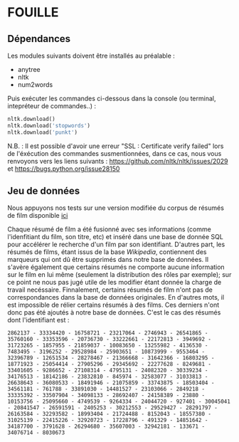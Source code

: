 # FOUILLE

## Dépendances 

Les modules suivants doivent être installés au préalable :

* anytree
* nltk
* num2words

Puis exécuter les commandes ci-dessous dans la console (ou terminal, intepréteur de commandes..) :
 ```python
 nltk.download()
 nltk.download('stopwords')
 nltk.download('punkt')
```

N.B. : Il est possible d'avoir une erreur "SSL : Certificate verify failed" lors de l'éxécution des commandes susmentionnées, dans ce cas, nous vous renvoyons vers les liens suivants :
https://github.com/nltk/nltk/issues/2029 et https://bugs.python.org/issue28150

## Jeu de données

Nous appuyons nos tests sur une version modifiée du corpus de résumés de film disponible [ici](http://www.cs.cmu.edu/~ark/personas/)

Chaque résumé de film a été fusionné avec ses informations (comme l'idenfitiant du film, son titre, etc) et inséré dans une base de donnée SQL pour accélérer le recherche d'un film par son identifiant.
D'autres part, les résumés de films, étant issus de la base *Wikipedia*, contiennent des marqueurs qui ont dû être supprimés dans notre base de données. Il s'avère également que certains résumés ne comporte aucune information sur le film en lui même (seulement la distribution des rôles par exemple); sur ce point ne nous pas jugé utile de les modifier étant donnée la charge de travail necéssaire.
Finnalement, certains résumés de film n'ont pas de correspondances dans la base de données originales. En d'autres mots, il est impossible de rélier certains résumés à des films. Ces derniers n'ont donc pas été ajoutés à notre base de données. C'est le cas des résumés dont l'identifiant est :

```
2862137 - 33334420 - 16758721 - 23217064 - 2746943 - 26541865 - 35760160 - 33353596 - 20736730 - 33222661 - 22172813 - 3949692 - 31723265 - 1857955 - 21859037 - 10083650 - 13255982 - 4136530 - 7483495 - 3196252 - 29528984 - 25903651 - 10873999 - 9553464 - 32396789 - 12651534 - 28278467 - 21366668 - 31642366 - 16803295 - 18771923 - 25054414 - 27905296 - 29345692 - 22277628 - 8249681 - 33401605 - 9286652 - 27108314 - 4795131 - 24082320 - 30339234 - 34176513 - 18142186 - 23832810 - 845974 - 32583077 - 31033813 - 26638643 - 36080533 - 18491946 - 21075859 - 33743875 - 18503404 - 34561181 - 761788 - 33891030 - 14481527 - 23103066 - 2849218 - 33335392 - 33507904 - 34098133 - 28692407 - 24158389 - 23880 - 10153756 - 25095660 - 4749539 - 9264334 - 24044720 - 927401 - 30045041 - 20841547 - 26591591 - 2405253 - 30212553 - 29529427 - 28291797 - 26163584 - 32293582 - 18993404 - 21724488 - 8152043 - 18557380 - 31025139 - 22415226 - 32920723 - 17228796 - 491329 - 14851642 - 34187700 - 3791628 - 26294680 - 35607003 - 32942181 - 133671 - 34076714 - 8030673
```


